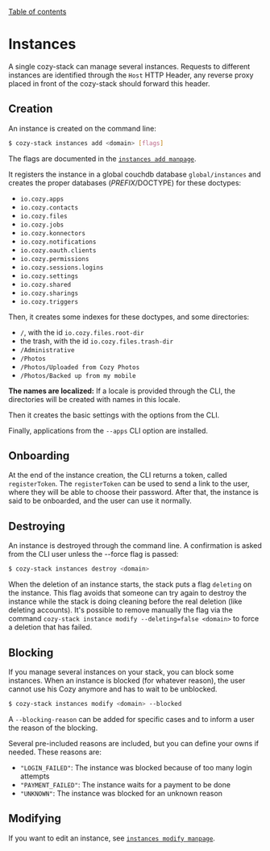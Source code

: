 [Table of contents](README.md#table-of-contents)

# Instances

A single cozy-stack can manage several instances. Requests to different
instances are identified through the `Host` HTTP Header, any reverse proxy
placed in front of the cozy-stack should forward this header.

## Creation

An instance is created on the command line:

```sh
$ cozy-stack instances add <domain> [flags]
```

The flags are documented in the
[`instances add manpage`](cli/cozy-stack_instances_add.md).

It registers the instance in a global couchdb database `global/instances`
and creates the proper databases ($PREFIX/$DOCTYPE) for these doctypes:

-   `io.cozy.apps`
-   `io.cozy.contacts`
-   `io.cozy.files`
-   `io.cozy.jobs`
-   `io.cozy.konnectors`
-   `io.cozy.notifications`
-   `io.cozy.oauth.clients`
-   `io.cozy.permissions`
-   `io.cozy.sessions.logins`
-   `io.cozy.settings`
-   `io.cozy.shared`
-   `io.cozy.sharings`
-   `io.cozy.triggers`

Then, it creates some indexes for these doctypes, and some directories:

-   `/`, with the id `io.cozy.files.root-dir`
-   the trash, with the id `io.cozy.files.trash-dir`
-   `/Administrative`
-   `/Photos`
-   `/Photos/Uploaded from Cozy Photos`
-   `/Photos/Backed up from my mobile`

**The names are localized:** If a locale is provided through the CLI, the
directories will be created with names in this locale.

Then it creates the basic settings with the options from the CLI.

Finally, applications from the `--apps` CLI option are installed.

## Onboarding

At the end of the instance creation, the CLI returns a token, called
`registerToken`. The `registerToken` can be used to send a link to the user,
where they will be able to choose their password. After that, the instance
is said to be onboarded, and the user can use it normally.

## Destroying

An instance is destroyed through the command line. A confirmation is asked from
the CLI user unless the --force flag is passed:

```sh
$ cozy-stack instances destroy <domain>
```

When the deletion of an instance starts, the stack puts a flag `deleting` on
the instance. This flag avoids that someone can try again to destroy the
instance while the stack is doing cleaning before the real deletion (like
deleting accounts). It's possible to remove manually the flag via the command
`cozy-stack instance modify --deleting=false <domain>` to force a deletion that
has failed.

## Blocking

If you manage several instances on your stack, you can block some instances.
When an instance is blocked (for whatever reason), the user cannot use his Cozy
anymore and has to wait to be unblocked.

```sh
$ cozy-stack instances modify <domain> --blocked
```

A `--blocking-reason` can be added for specific cases and to inform a user the
reason of the blocking.

Several pre-included reasons are included, but you can define your owns if needed. These reasons are:
- `"LOGIN_FAILED"`: The instance was blocked because of too many login attempts
- `"PAYMENT_FAILED"`: The instance waits for a payment to be done
- `"UNKNOWN"`: The instance was blocked for an unknown reason

## Modifying

If you want to edit an instance, see [`instances modify manpage`](cli/cozy-stack_instances_modify.md).
